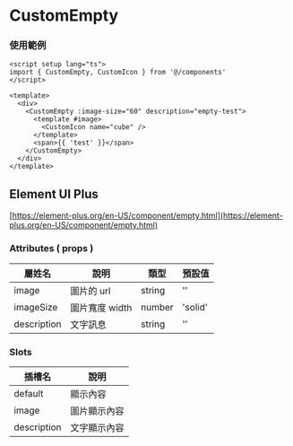 # CustomEmpty

### 使用範例

```vue
<script setup lang="ts">
import { CustomEmpty, CustomIcon } from '@/components'
</script>

<template>
  <div>
    <CustomEmpty :image-size="60" description="empty-test">
      <template #image>
        <CustomIcon name="cube" />
      </template>
      <span>{{ 'test' }}</span>
    </CustomEmpty>
  </div>
</template>
```

## Element UI Plus

[https://element-plus.org/en-US/component/empty.html](https://element-plus.org/en-US/component/empty.html)

### Attributes ( props )

| 屬姓名      | 說明           | 類型   | 預設值  |
| ----------- | -------------- | ------ | ------- |
| image       | 圖片的 url     | string | ''      |
| imageSize   | 圖片寬度 width | number | 'solid' |
| description | 文字訊息       | string | ''      |

### Slots

| 插槽名      | 說明         |
| ----------- | ------------ |
| default     | 顯示內容     |
| image       | 圖片顯示內容 |
| description | 文字顯示內容 |
